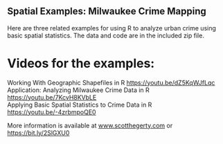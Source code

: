 ## Spatial Examples: Milwaukee Crime Mapping

Here are three related examples for using R to analyze urban crime using basic spatial statistics.
The data and code are in the included zip file. 

# Videos for the examples:

Working With Geographic Shapefiles in R   https://youtu.be/dZ5KqWJfLqc                                                           
Application: Analyzing Milwaukee Crime Data in R https://youtu.be/7KcvH8KVbLE                                                 
Applying Basic Spatial Statistics to Crime Data in R https://youtu.be/-4zrbmpoQE0                                                

More information is available at www.scotthegerty.com  or https://bit.ly/2SlGXU0 
